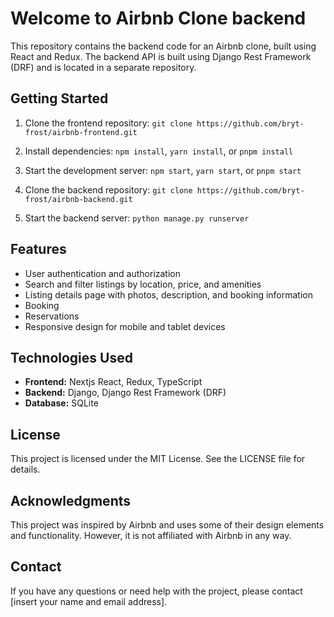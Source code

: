 # Welcome to Airbnb Clone backend

This repository contains the backend code for an Airbnb clone, built using React and Redux. The backend API is built using Django Rest Framework (DRF) and is located in a separate repository.

## Getting Started

1. Clone the frontend repository: `git clone https://github.com/bryt-frost/airbnb-frontend.git`
2. Install dependencies: `npm install`, `yarn install`, or `pnpm install`
3. Start the development server: `npm start`, `yarn start`, or `pnpm start`
4. Clone the backend repository: `git clone https://github.com/bryt-frost/airbnb-backend.git`

5. Start the backend server: `python manage.py runserver`

## Features

- User authentication and authorization
- Search and filter listings by location, price, and amenities
- Listing details page with photos, description, and booking information
- Booking 
- Reservations
- Responsive design for mobile and tablet devices

## Technologies Used

- **Frontend:** Nextjs React, Redux, TypeScript
- **Backend:** Django, Django Rest Framework (DRF)
- **Database:** SQLite




## License

This project is licensed under the MIT License. See the LICENSE file for details.

## Acknowledgments

This project was inspired by Airbnb and uses some of their design elements and functionality. However, it is not affiliated with Airbnb in any way.

## Contact

If you have any questions or need help with the project, please contact [insert your name and email address].
